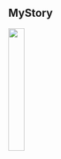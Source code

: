 ## MyStory
<img src="https://user-images.githubusercontent.com/91916741/188368410-539ae1a2-4d33-410f-9c46-7b67fd143345.png" width="25%" />
